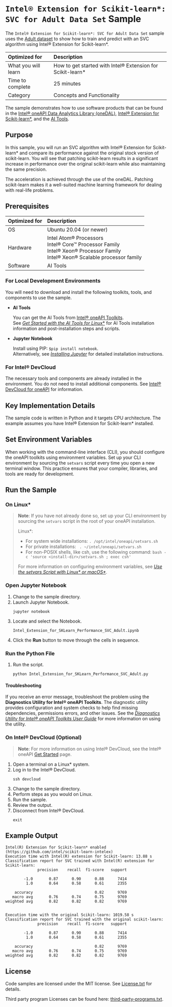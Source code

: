# `Intel® Extension for Scikit-learn*: SVC for Adult Data Set` Sample

The `Intel® Extension for Scikit-learn*: SVC for Adult Data Set` sample uses the [Adult dataset](https://archive.ics.uci.edu/ml/datasets/adult) to show how to train and predict with an SVC algorithm using Intel® Extension for Scikit-learn*.

| Optimized for          | Description
| :---                   | :---
| What you will learn    | How to get started with Intel® Extension for Scikit-learn*
| Time to complete       | 25 minutes
| Category               | Concepts and Functionality

The sample demonstrates how to use software products that can be found in the [Intel® oneAPI Data Analytics Library (oneDAL)](https://github.com/oneapi-src/oneDAL), [Intel® Extension for Scikit-learn*](https://intel.github.io/scikit-learn-intelex/), and the [AI Tools](https://www.intel.com/content/www/us/en/developer/topic-technology/artificial-intelligence/frameworks-tools.html).

## Purpose

In this sample, you will run an SVC algorithm with Intel® Extension for Scikit-learn* and compare its performance against the original stock version of scikit-learn. You will see that patching scikit-learn results in a significant increase in performance over the original scikit-learn while also maintaining the same precision.

The acceleration is achieved through the use of the oneDAL. Patching scikit-learn makes it a well-suited machine learning framework for dealing with real-life problems.

## Prerequisites

| Optimized for          | Description
| :---                   | :---
| OS                     | Ubuntu 20.04 (or newer)
| Hardware               | Intel Atom® Processors <br> Intel® Core™ Processor Family <br> Intel® Xeon® Processor Family <br> Intel® Xeon® Scalable processor family
| Software               | AI Tools

### For Local Development Environments

You will need to download and install the following toolkits, tools, and components to use the sample.

- **AI Tools**

  You can get the AI Tools from [Intel® oneAPI Toolkits](https://www.intel.com/content/www/us/en/developer/tools/oneapi/toolkits.html#analytics-kit). <br> See [*Get Started with the AI Tools for Linux**](https://www.intel.com/content/www/us/en/docs/oneapi-ai-analytics-toolkit/get-started-guide-linux/current/before-you-begin.html) for AI Tools installation information and post-installation steps and scripts.

- **Jupyter Notebook**

  Install using PIP: `$pip install notebook`. <br> Alternatively, see [*Installing Jupyter*](https://jupyter.org/install) for detailed installation instructions.

### For Intel® DevCloud

The necessary tools and components are already installed in the environment. You do not need to install additional components. See [Intel® DevCloud for oneAPI](https://devcloud.intel.com/oneapi/get_started/) for information.

## Key Implementation Details

The sample code is written in Python and it targets CPU architecture. The example assumes you have Intel® Extension for Scikit-learn* installed.

## Set Environment Variables

When working with the command-line interface (CLI), you should configure the oneAPI toolkits using environment variables. Set up your CLI environment by sourcing the `setvars` script every time you open a new terminal window. This practice ensures that your compiler, libraries, and tools are ready for development.

## Run the Sample

### On Linux*

> **Note**: If you have not already done so, set up your CLI
> environment by sourcing  the `setvars` script in the root of your oneAPI installation.
>
> Linux*:
> - For system wide installations: `. /opt/intel/oneapi/setvars.sh`
> - For private installations: ` . ~/intel/oneapi/setvars.sh`
> - For non-POSIX shells, like csh, use the following command: `bash -c 'source <install-dir>/setvars.sh ; exec csh'`
>
> For more information on configuring environment variables, see *[Use the setvars Script with Linux* or macOS*](https://www.intel.com/content/www/us/en/develop/documentation/oneapi-programming-guide/top/oneapi-development-environment-setup/use-the-setvars-script-with-linux-or-macos.html)*.

### Open Jupyter Notebook

1. Change to the sample directory.
2. Launch Jupyter Notebook.
   ```
   jupyter notebook
   ```
3. Locate and select the Notebook.
   ```
   Intel_Extension_for_SKLearn_Performance_SVC_Adult.ipynb
   ```
4. Click the **Run** button to move through the cells in sequence.

### Run the Python File

1. Run the script.
   ```
   python Intel_Extension_for_SKLearn_Performance_SVC_Adult.py
   ```
#### Troubleshooting

If you receive an error message, troubleshoot the problem using the **Diagnostics Utility for Intel® oneAPI Toolkits**. The diagnostic utility provides configuration and system checks to help find missing dependencies, permissions errors, and other issues. See the *[Diagnostics Utility for Intel® oneAPI Toolkits User Guide](https://www.intel.com/content/www/us/en/develop/documentation/diagnostic-utility-user-guide/top.html)* for more information on using the utility.


### On Intel® DevCloud (Optional)

>**Note**: For more information on using Intel® DevCloud, see the Intel® oneAPI [Get Started](https://devcloud.intel.com/oneapi/get_started/) page.

1. Open a terminal on a Linux* system.
2. Log in to the Intel® DevCloud.
   ```
   ssh devcloud
   ```
3. Change to the sample directory.
4. Perform steps as you would on Linux.
5. Run the sample.
6. Review the output.
7. Disconnect from Intel® DevCloud.
   ```
   exit
   ```
## Example Output

```
Intel(R) Extension for Scikit-learn* enabled (https://github.com/intel/scikit-learn-intelex)
Execution time with Intel(R) extension for Scikit-learn: 13.88 s
Classification report for SVC trained with Intel(R) extension for Scikit-learn:
              precision    recall  f1-score   support

        -1.0       0.87      0.90      0.88      7414
         1.0       0.64      0.58      0.61      2355

    accuracy                           0.82      9769
   macro avg       0.76      0.74      0.75      9769
weighted avg       0.82      0.82      0.82      9769


Execution time with the original Scikit-learn: 1019.58 s
Classification report for SVC trained with the original scikit-learn:
              precision    recall  f1-score   support

        -1.0       0.87      0.90      0.88      7414
         1.0       0.64      0.58      0.61      2355

    accuracy                           0.82      9769
   macro avg       0.76      0.74      0.75      9769
weighted avg       0.82      0.82      0.82      9769
```

## License

Code samples are licensed under the MIT license. See
[License.txt](https://github.com/oneapi-src/oneAPI-samples/blob/master/License.txt) for details.

Third party program Licenses can be found here: [third-party-programs.txt](https://github.com/oneapi-src/oneAPI-samples/blob/master/third-party-programs.txt).
